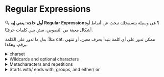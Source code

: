 # Regular Expressions

🔍 **أول حاجة: يعني إيه Regular Expressions؟**
هي وسيلة بتسمحلك تبحث عن أنماط أو أشكال معينة من النصوص، مش بس كلمات حرفيًا.

مثلاً:
بدل ما تدور على الكلمة cat، ممكن تدور على أي كلمة بتبدأ بحرف معين، أو تنتهي برقم، وهكذا.


<details>
   <summary>charset</summary>


🔤 **يعني إيه charset؟** Charset هو مجموعة من الأحرف بتحددها بين أقواس مربعة \[ ]، وبتقول: "هاتلي أي حرف من دول".

**أمثلة:**

| التعبير        | يطابق                                           |
| -------------- | ----------------------------------------------- |
| \[abc]         | أي حرف من التلاتة: a أو b أو c                  |
| \[abc]zz       | الكلمات: azz, bzz, czz                          |
| \[a-c]zz       | نفس الكلام فوق (\[a-c] = \[abc])                |
| \[a-cx-z]zz    | azz, bzz, czz, xzz, yzz, zzz                    |
| \[a-zA-Z]      | أي حرف إنجليزي سواء صغير أو كبير                |
| file\[1-3]     | file1, file2, file3                             |
| \[cog]         | أي حرف من: c، o، g                              |
| \[cfh]at       | الكلمات: cat, fat, hat                          |
| \[CcHh]at      | الكلمات: Cat, cat, Hat, hat                     |
| \[Ff]ile\[1-9] | File1, File2, file3, file4, file5, File7, file9 |
| \[Ff]ile\[^7]  | نفس اللي فوق ماعدا File7                        |

⛔ **استبعاد حرف أو مجموعة من الأحرف** لو عايز تستبعد حرف أو أكتر، استخدم ^ جوا الأقواس:

| التعبير   | يطابق             | لا يطابق |
| --------- | ----------------- | -------- |
| \[^k]ing  | ring, sing, \$ing | king     |
| \[^a-c]at | fat, hat          | bat, cat |

⚠️ **ملاحظات مهمة:**

✅ **Note 1: الفرق بين string و charset**

* `abc` → ده بيدور على الكلمة دي حرفيًا.
* `[abc]` → بيدور على أي حرف من التلاتة (a أو b أو c) في أي مكان.

✅ **Note 2: رتب الأحرف زي ما السؤال طالب** يعني لو السؤال طالب `[a-c]`, اكتبه كده، ما تكتبش `[c-a]` أو تغير الترتيب علشان ما تعتبرش غلط.

✅ **Note 3: الكفاءة (Efficiency)**

* كن دقيقًا: لو السؤال بيطلب بس الحروف من a لـ c، اكتب `[a-c]` مش `[a-z]`.
* ما تبقاش معقد أكتر من اللازم: لو فيه 10 حروف متفرقة مثلاً: a, b, f, j, k, m، بدل ما تكتبهم كلهم، استخدم `[a-z]` لو كان أنسب وأبسط.


</details>




<details>
   <summary>Wildcards and optional characters</summary>

🔹 **أول حاجة: الـ dot `.`**

**يعني إيه؟**
الـ `.` مش معناها نقطة حرفيًا، دي **wildcard**، يعني:

* أي **حرف واحد فقط**، أيًا كان نوعه (حرف، رقم، رمز...)
* **ماعدا** السطر الجديد (line break)

✅ **مثال:**

**التعبير:** `a.c`

**معناه:**
كلمة فيها `a`، بعدها **أي حرف واحد بس**، بعدها `c`

**يطابق:**

* `aac`
* `abc`
* `a0c`
* `a!c`
* `a#c`

**لا يطابق:**

* `ac` ← (مفيش حرف بين a و c)
* `abbc` ← (فيه حرفين بين a و c)

---

🔹 **ثاني حاجة: علامة الاستفهام `?`**

**يعني إيه؟**
العلامة `?` معناها إن **الحرف اللي قبلها ممكن يكون موجود أو لأ** → يعني: **اختياري**

✅ **مثال:**

**التعبير:** `?abc`

**المعنى:**
لازم يكون فيه `ab`، وبعدها ممكن يكون فيه `c` أو لأ.

**يطابق:**

* `ab`
* `abc`

**لا يطابق:**

* `ac`
* `abbc`

---

🔸 **ملاحظة مهمة: لو عايز تدور على نقطة حقيقية (.) مش كـ wildcard؟**

✅ **الحل:** استخدم backslash `\` للهروب (escaping)

**مثال:**

* `a.c` → معناها: أي حرف بين a و c
* `a\.c` → معناها: حرف a، بعده **نقطة حقيقية** `.`، بعده حرف c

**يطابق:**

* `a.c` → فقط هي اللي تطابق `a\.c`

---

🧠 **خلاصة:**

| الرمز | المعنى                      |
| ----- | --------------------------- |
| `.`   | أي **حرف واحد فقط**         |
| `?`   | الحرف اللي قبله **اختياري** |
| `\.`  | **نقطة حقيقية**             |



![image](https://github.com/user-attachments/assets/21d79e92-974b-44dc-8543-182a1524cffc)


  
</details>



<details>
   <summary>Metacharacters and repetitions</summary>




🔣 **الميتارموز المختصرة (Shorthand Character Classes):**

| الرمز | المعنى                                         |
| ----- | ---------------------------------------------- |
| \d    | رقم (digit)، زي: 0، 1، 9                       |
| \D    | غير رقم (non-digit)، زي: A، @                  |
| \w    | حرف أو رقم (alphanumeric)، زي: a، Z، 3، \_     |
| \W    | غير حرف أو رقم، زي: !، #، %                    |
| \s    | مسافة بيضاء (space, tab, line break)           |
| \S    | أي حاجة تانية غير المسافات (حروف، أرقام، رموز) |

🔸 **معلومة مهمة:**

* الشرطة السفلية `_` **بتندرج تحت** `\w`
* يعني التعبير `\w` هيطابق كل الحروف في كلمة زي: `test_file`

🔁 **التكرار (Repetitions):**

لما نحب نطابق **عدد معين** من تكرار حرف أو نمط، بنستخدم الأقواس المعقوفة `{}`:

| التعبير | المعنى                                      |
| ------- | ------------------------------------------- |
| z{2}    | يطابق `zz` فقط                              |
| a{12}   | يطابق 12 حرف a ورا بعض                      |
| b{1,5}  | من 1 لـ 5 من حرف b                          |
| x{2,}   | 2 أو أكثر من حرف x                          |
| a\*     | صفر أو أكتر من حرف a (يعني ممكن مفيش أصلاً) |
| b+      | واحد أو أكتر من حرف b                       |

⚠️ **ملاحظات مهمة:**

✅ **Note 1: الفرق بين string و charset**

* `abc` → ده بيدور على الكلمة دي حرفيًا.
* `[abc]` → بيدور على أي حرف من التلاتة (a أو b أو c) في أي مكان.

✅ **Note 2: رتب الأحرف زي ما السؤال طالب**
يعني لو السؤال طالب `[a-c]`, اكتبه كده، ما تكتبش `[c-a]` أو تغير الترتيب علشان ما تعتبرش غلط.

✅ **Note 3: الكفاءة (Efficiency)**

* كن دقيقًا: لو السؤال بيطلب بس الحروف من a لـ c، اكتب `[a-c]` مش `[a-z]`.
* ما تبقاش معقد أكتر من اللازم: لو فيه 10 حروف متفرقة مثلاً: a, b, f, j, k, m، بدل ما تكتبهم كلهم، استخدم `[a-z]` لو كان أنسب وأبسط.





![image](https://github.com/user-attachments/assets/75871a75-61a3-46ec-8b56-8b8d06341dd6)



![image](https://github.com/user-attachments/assets/7756a18f-4f34-468e-96da-6ffc0bbd4e90)




</details>



<details>
   <summary>Starts with/ ends with, groups, and either/ or</summary>


🔚 **البداية والنهاية في السطر باستخدام `^` و `$`**

أحيانًا بنحب نحدد إن النص اللي بندوّر عليه لازم يكون في بداية أو نهاية السطر. وده بنعمله باستخدام:

| الرمز | المعنى      | مثال   | يطابق                         |
| ----- | ----------- | ------ | ----------------------------- |
| ^     | بداية السطر | `^abc` | abc123، abc فقط لو في البداية |
| \$    | نهاية السطر | `xyz$` | testxyz، xyz فقط لو في الآخر  |

⚠️ **ملاحظة:**
الرمز `^` بيشتغل بمعنيين مختلفين حسب مكانه:

* جوا الأقواس `[]` → بيستخدم للاستبعاد.
* برّا الأقواس → بيحدد بداية السطر.

---

🔗 **المجموعات (Groups) باستخدام ()**

أقواس المجموعة `( )` بتسمحلك:

* تجمع نمط معين.
* تعيد تكراره.
* تعمل اختيار "إما... أو" باستخدام `|`.

✅ **مثال على "إما... أو":**

```
during the (day|night)
```

ده هيطابق:

* during the day
* during the night

✅ **مثال على التكرار:**

```
(no){5}
```

ده هيطابق:

* nonononono (لأن "no" اتكررت 5 مرات بالضبط)

---

💡 **ملخص الرموز الجديدة:**

| الرمز        | المعنى                 |
| ------------ | ---------------------- |
| ^            | بداية السطر            |
| \$           | نهاية السطر            |
| ( )          | مجموعة                 |
| \|           | أو                     |
| (pattern){n} | تكرار المجموعة "n" مرة |





![image](https://github.com/user-attachments/assets/04e29bf1-962e-4646-b280-92b6509e6e9d)

![image](https://github.com/user-attachments/assets/f3b7ca5b-4a24-4819-8a1c-2ec63e03cfae)



   
</details>









